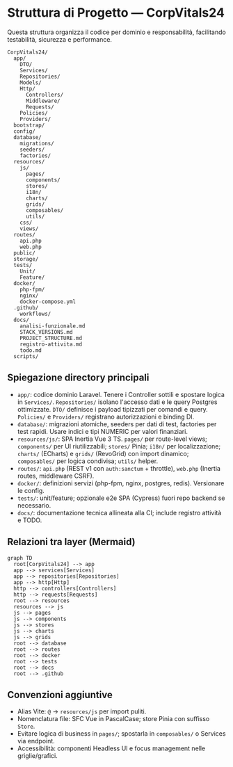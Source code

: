 # Struttura di Progetto — CorpVitals24

Questa struttura organizza il codice per dominio e responsabilità, facilitando testabilità, sicurezza e performance.

```
CorpVitals24/
  app/
    DTO/
    Services/
    Repositories/
    Models/
    Http/
      Controllers/
      Middleware/
      Requests/
    Policies/
    Providers/
  bootstrap/
  config/
  database/
    migrations/
    seeders/
    factories/
  resources/
    js/
      pages/
      components/
      stores/
      i18n/
      charts/
      grids/
      composables/
      utils/
    css/
    views/
  routes/
    api.php
    web.php
  public/
  storage/
  tests/
    Unit/
    Feature/
  docker/
    php-fpm/
    nginx/
    docker-compose.yml
  .github/
    workflows/
  docs/
    analisi-funzionale.md
    STACK_VERSIONS.md
    PROJECT_STRUCTURE.md
    registro-attivita.md
    todo.md
  scripts/
```

## Spiegazione directory principali

- `app/`: codice dominio Laravel. Tenere i Controller sottili e spostare logica in `Services/`. `Repositories/` isolano l'accesso dati e le query Postgres ottimizzate. `DTO/` definisce i payload tipizzati per comandi e query. `Policies/` e `Providers/` registrano autorizzazioni e binding DI.
- `database/`: migrazioni atomiche, seeders per dati di test, factories per test rapidi. Usare indici e tipi NUMERIC per valori finanziari.
- `resources/js/`: SPA Inertia Vue 3 TS. `pages/` per route-level views; `components/` per UI riutilizzabili; `stores/` Pinia; `i18n/` per localizzazione; `charts/` (ECharts) e `grids/` (RevoGrid) con import dinamico; `composables/` per logica condivisa; `utils/` helper.
- `routes/`: `api.php` (REST v1 con `auth:sanctum` + throttle), `web.php` (Inertia routes, middleware CSRF).
- `docker/`: definizioni servizi (php-fpm, nginx, postgres, redis). Versionare le config.
- `tests/`: unit/feature; opzionale e2e SPA (Cypress) fuori repo backend se necessario.
- `docs/`: documentazione tecnica allineata alla CI; include registro attività e TODO.

## Relazioni tra layer (Mermaid)

```mermaid
graph TD
  root[CorpVitals24] --> app
  app --> services[Services]
  app --> repositories[Repositories]
  app --> http[Http]
  http --> controllers[Controllers]
  http --> requests[Requests]
  root --> resources
  resources --> js
  js --> pages
  js --> components
  js --> stores
  js --> charts
  js --> grids
  root --> database
  root --> routes
  root --> docker
  root --> tests
  root --> docs
  root --> .github
```

## Convenzioni aggiuntive

- Alias Vite: `@` → `resources/js` per import puliti.
- Nomenclatura file: SFC Vue in PascalCase; store Pinia con suffisso `Store`.
- Evitare logica di business in `pages/`; spostarla in `composables/` o Services via endpoint.
- Accessibilità: componenti Headless UI e focus management nelle griglie/grafici.
